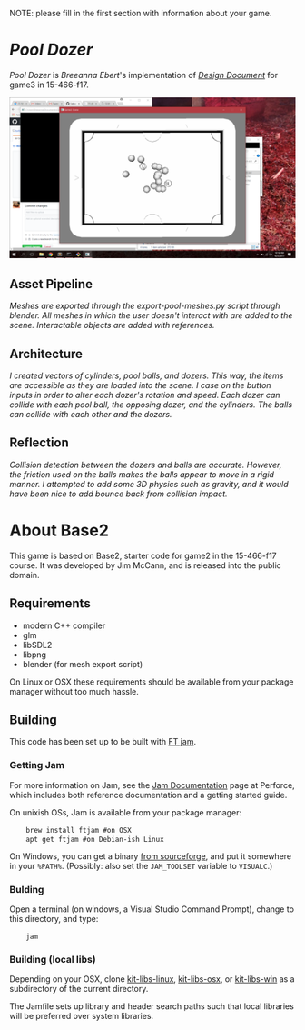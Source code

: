 NOTE: please fill in the first section with information about your game.

# *Pool Dozer*

*Pool Dozer* is *Breeanna Ebert*'s implementation of [*Design Document*](http://graphics.cs.cmu.edu/courses/15-466-f17/game3-designs/jmccann) for game3 in 15-466-f17.

![screenshot](https://github.com/turbotortoise/15-466-f17-base3/blob/master/screenshots/Game3Screenshot.png)

## Asset Pipeline

*Meshes are exported through the export-pool-meshes.py script through blender. All meshes in which the user doesn't interact with are added to the scene. Interactable objects are added with references.*

## Architecture

*I created vectors of cylinders, pool balls, and dozers. This way, the items are accessible as they are loaded into the scene. I case on the button inputs in order to alter each dozer's rotation and speed. Each dozer can collide with each pool ball, the opposing dozer, and the cylinders. The balls can collide with each other and the dozers.*

## Reflection

*Collision detection between the dozers and balls are accurate. However, the friction used on the balls makes the balls appear to move in a rigid manner. I attempted to add some 3D physics such as gravity, and it would have been nice to add bounce back from collision impact.*


# About Base2

This game is based on Base2, starter code for game2 in the 15-466-f17 course. It was developed by Jim McCann, and is released into the public domain.

## Requirements

 - modern C++ compiler
 - glm
 - libSDL2
 - libpng
 - blender (for mesh export script)

On Linux or OSX these requirements should be available from your package manager without too much hassle.

## Building

This code has been set up to be built with [FT jam](https://www.freetype.org/jam/).

### Getting Jam

For more information on Jam, see the [Jam Documentation](https://www.perforce.com/documentation/jam-documentation) page at Perforce, which includes both reference documentation and a getting started guide.

On unixish OSs, Jam is available from your package manager:
```
	brew install ftjam #on OSX
	apt get ftjam #on Debian-ish Linux
```

On Windows, you can get a binary [from sourceforge](https://sourceforge.net/projects/freetype/files/ftjam/2.5.2/ftjam-2.5.2-win32.zip/download),
and put it somewhere in your `%PATH%`.
(Possibly: also set the `JAM_TOOLSET` variable to `VISUALC`.)

### Bulding
Open a terminal (on windows, a Visual Studio Command Prompt), change to this directory, and type:
```
	jam
```

### Building (local libs)

Depending on your OSX, clone 
[kit-libs-linux](https://github.com/ixchow/kit-libs-linux),
[kit-libs-osx](https://github.com/ixchow/kit-libs-osx),
or [kit-libs-win](https://github.com/ixchow/kit-libs-win)
as a subdirectory of the current directory.

The Jamfile sets up library and header search paths such that local libraries will be preferred over system libraries.
